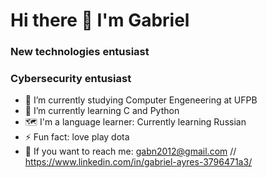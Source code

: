 <h1> Hi there 👋 I'm Gabriel</h1>

<h3>New technologies entusiast</h3>
<h3> Cybersecurity entusiast</h3>

- 🔭 I’m currently studying  Computer Engeneering at UFPB
- 🌱 I’m currently learning C and Python
- 🗺️ I'm a language learner: Currently learning Russian
- ⚡ Fun fact: love play dota
- 📨 If you want to reach me: gabn2012@gmail.com // https://www.linkedin.com/in/gabriel-ayres-3796471a3/

